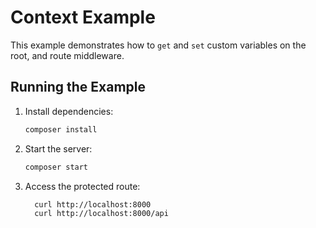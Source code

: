 # Context Example

This example demonstrates how to `get` and `set` custom variables on the root, and route middleware.

## Running the Example

1. Install dependencies:

   ```bash
   composer install
   ```

2. Start the server:

   ```bash
   composer start
   ```

3. Access the protected route:

   ```bash
     curl http://localhost:8000
     curl http://localhost:8000/api
   ```
